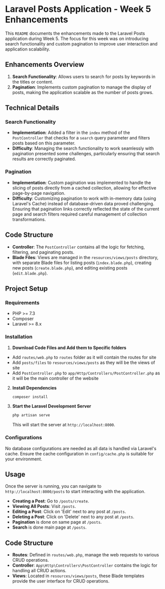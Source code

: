 
# Laravel Posts Application - Week 5 Enhancements

This `README` documents the enhancements made to the Laravel Posts application during Week 5. The focus for this week was on introducing search functionality and custom pagination to improve user interaction and application scalability.

## Enhancements Overview

1. **Search Functionality**: Allows users to search for posts by keywords in the titles or content.
2. **Pagination**: Implements custom pagination to manage the display of posts, making the application scalable as the number of posts grows.

## Technical Details

### Search Functionality

- **Implementation**: Added a filter in the `index` method of the `PostController` that checks for a `search` query parameter and filters posts based on this parameter.
- **Difficulty**: Managing the search functionality to work seamlessly with pagination presented some challenges, particularly ensuring that search results are correctly paginated.

### Pagination

- **Implementation**: Custom pagination was implemented to handle the slicing of posts directly from a cached collection, allowing for effective page-by-page navigation.
- **Difficulty**: Customizing pagination to work with in-memory data (using Laravel's Cache) instead of database-driven data proved challenging. Ensuring that pagination links correctly reflected the state of the current page and search filters required careful management of collection transformations.

## Code Structure

- **Controller**: The `PostController` contains all the logic for fetching, filtering, and paginating posts.
- **Blade Files**: Views are managed in the `resources/views/posts` directory, with separate Blade files for listing posts (`index.blade.php`), creating new posts (`create.blade.php`), and editing existing posts (`edit.blade.php`).

## Project Setup

### Requirements

- PHP >= 7.3
- Composer
- Laravel >= 8.x

### Installation

1. **Download Code Files and Add them to Specific folders**
  - Add `routes/web.php` to `routes` folder as it will contain the routes for site
  - Add `posts/files` to `resources/views/posts` as they will be the views of site
  - Add `PostController.php` to `app/Http/Controllers/PostController.php` as it will be the main controller of the website

2. **Install Dependencies**
   ```bash
   composer install
   ```

3. **Start the Laravel Development Server**
   ```bash
   php artisan serve
   ```
   This will start the server at `http://localhost:8000`.

### Configurations

No database configurations are needed as all data is handled via Laravel's cache. Ensure the cache configuration in `config/cache.php` is suitable for your environment.

## Usage

Once the server is running, you can navigate to `http://localhost:8000/posts` to start interacting with the application.

- **Creating a Post**: Go to `/posts/create`.
- **Viewing All Posts**: Visit `/posts`.
- **Editing a Post**: Click on 'Edit' next to any post at `/posts`.
- **Deleting a Post**: Click on 'Delete' next to any post at `/posts`.
- **Pagination** is done on same page at `/posts`.
- **Search** is done main page at `/posts`.

## Code Structure

- **Routes**: Defined in `routes/web.php`, manage the web requests to various CRUD operations.
- **Controller**: `App\Http\Controllers\PostController` contains the logic for handling all CRUD actions.
- **Views**: Located in `resources/views/posts`, these Blade templates provide the user interface for CRUD operations.
